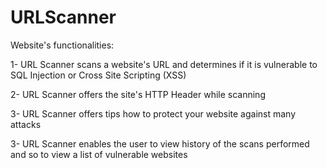 # URLScanner

Website's functionalities:

1- URL Scanner scans a website's URL and determines if it is vulnerable to SQL Injection or Cross Site Scripting (XSS)

2- URL Scanner offers the site's HTTP Header while scanning

3- URL Scanner offers tips how to protect your website against many attacks

3- URL Scanner enables the user to view history of the scans performed and so to view a list of vulnerable websites

